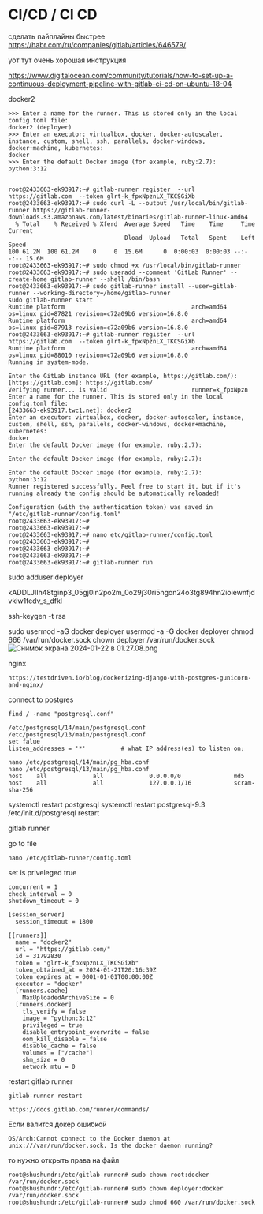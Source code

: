 # CI/CD / CI CD

сделать пайплайны быстрее
https://habr.com/ru/companies/gitlab/articles/646579/


уот тут очень хорошая инструкция

https://www.digitalocean.com/community/tutorials/how-to-set-up-a-continuous-deployment-pipeline-with-gitlab-ci-cd-on-ubuntu-18-04


docker2

    >>> Enter a name for the runner. This is stored only in the local config.toml file:
    docker2 (deployer)
    >>> Enter an executor: virtualbox, docker, docker-autoscaler, instance, custom, shell, ssh, parallels, docker-windows, docker+machine, kubernetes:
    docker
    >>> Enter the default Docker image (for example, ruby:2.7):
    python:3:12

    
    root@2433663-ek93917:~# gitlab-runner register  --url https://gitlab.com  --token glrt-k_fpxNpznLX_TKCSGiXb
    root@2433663-ek93917:~# sudo curl -L --output /usr/local/bin/gitlab-runner https://gitlab-runner-downloads.s3.amazonaws.com/latest/binaries/gitlab-runner-linux-amd64
      % Total    % Received % Xferd  Average Speed   Time    Time     Time  Current
                                     Dload  Upload   Total   Spent    Left  Speed
    100 61.2M  100 61.2M    0     0  15.6M      0  0:00:03  0:00:03 --:--:-- 15.6M
    root@2433663-ek93917:~# sudo chmod +x /usr/local/bin/gitlab-runner
    root@2433663-ek93917:~# sudo useradd --comment 'GitLab Runner' --create-home gitlab-runner --shell /bin/bash
    root@2433663-ek93917:~# sudo gitlab-runner install --user=gitlab-runner --working-directory=/home/gitlab-runner
    sudo gitlab-runner start
    Runtime platform                                    arch=amd64 os=linux pid=87821 revision=c72a09b6 version=16.8.0
    Runtime platform                                    arch=amd64 os=linux pid=87913 revision=c72a09b6 version=16.8.0
    root@2433663-ek93917:~# gitlab-runner register  --url https://gitlab.com  --token glrt-k_fpxNpznLX_TKCSGiXb
    Runtime platform                                    arch=amd64 os=linux pid=88010 revision=c72a09b6 version=16.8.0
    Running in system-mode.                            
                                                       
    Enter the GitLab instance URL (for example, https://gitlab.com/):
    [https://gitlab.com]: https://gitlab.com/
    Verifying runner... is valid                        runner=k_fpxNpzn
    Enter a name for the runner. This is stored only in the local config.toml file:
    [2433663-ek93917.twc1.net]: docker2
    Enter an executor: virtualbox, docker, docker-autoscaler, instance, custom, shell, ssh, parallels, docker-windows, docker+machine, kubernetes:
    docker
    Enter the default Docker image (for example, ruby:2.7):
    
    Enter the default Docker image (for example, ruby:2.7):
    
    Enter the default Docker image (for example, ruby:2.7):
    python:3:12
    Runner registered successfully. Feel free to start it, but if it's running already the config should be automatically reloaded!
     
    Configuration (with the authentication token) was saved in "/etc/gitlab-runner/config.toml" 
    root@2433663-ek93917:~# 
    root@2433663-ek93917:~# 
    root@2433663-ek93917:~# nano etc/gitlab-runner/config.toml
    root@2433663-ek93917:~# 
    root@2433663-ek93917:~# 
    root@2433663-ek93917:~# 
    root@2433663-ek93917:~# gitlab-runner run
    


sudo adduser deployer

kADDLJIIh48tginp3_05gj0in2po2m_0o29j30ri5ngon24o3tg894hn2ioiewnfjdvkiw1fedv_s_dfkl


ssh-keygen -t rsa


sudo usermod -aG docker deployer
usermod -a -G docker deployer
chmod 666 /var/run/docker.sock
chown deployer /var/run/docker.sock
![Снимок экрана 2024-01-22 в 01.27.08.png](..%2F..%2F..%2F..%2F..%2F..%2Fvar%2Ffolders%2Fbs%2Fwftf_ccj2nd5b_zckjh7g0_c0000gn%2FT%2FTemporaryItems%2FNSIRD_screencaptureui_jBHDdL%2F%D0%A1%D0%BD%D0%B8%D0%BC%D0%BE%D0%BA%20%D1%8D%D0%BA%D1%80%D0%B0%D0%BD%D0%B0%202024-01-22%20%D0%B2%2001.27.08.png)



nginx 

    https://testdriven.io/blog/dockerizing-django-with-postgres-gunicorn-and-nginx/


connect to postgres
    
    find / -name "postgresql.conf"

    /etc/postgresql/14/main/postgresql.conf
    /etc/postgresql/13/main/postgresql.conf
    set falue 
    listen_addresses = '*'          # what IP address(es) to listen on;
    
    nano /etc/postgresql/14/main/pg_hba.conf
    nano /etc/postgresql/13/main/pg_hba.conf
    host    all             all             0.0.0.0/0               md5
    host    all             all             127.0.0.1/16            scram-sha-256
    
    
[//]: # (    sudo service postgresql restart)
[//]: # (    sudo systemctl restart postgresql)
    systemctl restart postgresql
    systemctl restart postgresql-9.3
    /etc/init.d/postgresql restart

gitlab runner

go to file

    nano /etc/gitlab-runner/config.toml

set is priveleged true

    concurrent = 1
    check_interval = 0
    shutdown_timeout = 0
    
    [session_server]
      session_timeout = 1800
    
    [[runners]]
      name = "docker2"
      url = "https://gitlab.com/"
      id = 31792830
      token = "glrt-k_fpxNpznLX_TKCSGiXb"
      token_obtained_at = 2024-01-21T20:16:39Z
      token_expires_at = 0001-01-01T00:00:00Z
      executor = "docker"
      [runners.cache]
        MaxUploadedArchiveSize = 0
      [runners.docker]
        tls_verify = false
        image = "python:3:12"
        privileged = true
        disable_entrypoint_overwrite = false
        oom_kill_disable = false
        disable_cache = false
        volumes = ["/cache"]
        shm_size = 0
        network_mtu = 0
    


restart gitlab runner 
    
    gitlab-runner restart

    https://docs.gitlab.com/runner/commands/
    
Если валится докер ошибкой

    OS/Arch:Cannot connect to the Docker daemon at unix:///var/run/docker.sock. Is the docker daemon running?

то нужно открыть права на файл

    root@shushundr:/etc/gitlab-runner# sudo chown root:docker /var/run/docker.sock
    root@shushundr:/etc/gitlab-runner# sudo chown deployer:docker /var/run/docker.sock
    root@shushundr:/etc/gitlab-runner# sudo chmod 660 /var/run/docker.sock


